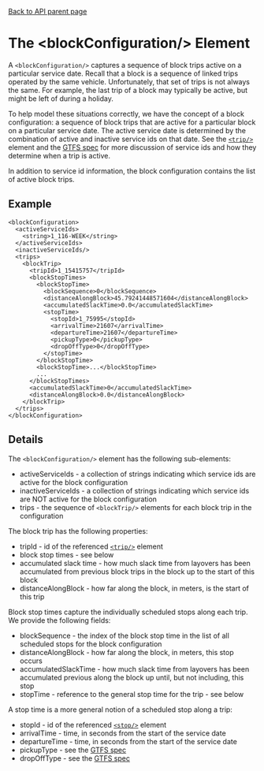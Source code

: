 [Back to API parent page](../index.html)

# The &lt;blockConfiguration/&gt; Element

A `<blockConfiguration/>` captures a sequence of block trips active on a particular service date.  Recall that a block is a sequence of linked trips operated by the same vehicle.  Unfortunately, that set of trips is not always the same.  For example, the last trip of a block may typically be active, but might be left of during a holiday.

To help model these situations correctly, we have the concept of a block configuration: a sequence of block trips that are active for a particular block on a particular service date.  The active service date is determined by the combination of active and inactive service ids on that date.  See the [`<trip/>`](trip.html) element and the [GTFS spec](http://code.google.com/transit/spec/transit_feed_specification.html#trips_txt___Field_Definitions) for more discussion of service ids and how they determine when a trip is active.

In addition to service id information, the block configuration contains the list of active block trips.

## Example

    <blockConfiguration>
      <activeServiceIds>
        <string>1_116-WEEK</string>
      </activeServiceIds>
      <inactiveServiceIds/>
      <trips>
        <blockTrip>
          <tripId>1_15415757</tripId>
          <blockStopTimes>
            <blockStopTime>
              <blockSequence>0</blockSequence>
              <distanceAlongBlock>45.79241448571604</distanceAlongBlock>
              <accumulatedSlackTime>0.0</accumulatedSlackTime>
              <stopTime>
                <stopId>1_75995</stopId>
                <arrivalTime>21607</arrivalTime>
                <departureTime>21607</departureTime>
                <pickupType>0</pickupType>
                <dropOffType>0</dropOffType>
              </stopTime>
            </blockStopTime>
            <blockStopTime>...</blockStopTime>
            ...
          </blockStopTimes>
          <accumulatedSlackTime>0</accumulatedSlackTime>
          <distanceAlongBlock>0.0</distanceAlongBlock>
        </blockTrip>
      </trips>
    </blockConfiguration>
    
## Details

The `<blockConfiguration/>` element has the following sub-elements:

* activeServiceIds - a collection of strings indicating which service ids are active for the block configuration
* inactiveServiceIds - a collection of strings indicating which service ids are NOT active for the block configuration
* trips - the sequence of `<blockTrip/>` elements for each block trip in the configuration

The block trip has the following properties:

* tripId - id of the referenced [`<trip/>`](trip.html) element
* block stop times - see below
* accumulated slack time - how much slack time from layovers has been accumulated from previous block trips in the block up to the start of this block
* distanceAlongBlock - how far along the block, in meters, is the start of this trip

Block stop times capture the individually scheduled stops along each trip.  We provide the following fields:

* blockSequence - the index of the block stop time in the list of all scheduled stops for the block configuration
* distanceAlongBlock - how far along the block, in meters, this stop occurs
* accumulatedSlackTime - how much slack time from layovers has been accumulated previous along the block up until, but not including, this stop
* stopTime - reference to the general stop time for the trip - see below

A stop time is a more general notion of a scheduled stop along a trip:

* stopId -  id of the referenced [`<stop/>`](stop.html) element
* arrivalTime - time, in seconds from the start of the service date
* departureTime - time, in seconds from the start of the service date
* pickupType - see the [GTFS spec](http://code.google.com/transit/spec/transit_feed_specification.html#stop_times_txt___Field_Definitions)
* dropOffType - see the [GTFS spec](http://code.google.com/transit/spec/transit_feed_specification.html#stop_times_txt___Field_Definitions)
